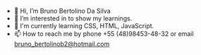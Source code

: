 - 👋 Hi, I’m Bruno Bertolino Da Silva
- 👀 I’m interested in to show my learnings.
- 🌱 I'm currently learning CSS, HTML, JavaScript.
- 📫 How to reach me by phone +55 (48)98453-48-32 or email bruno_bertolinob2@hotmail.com


